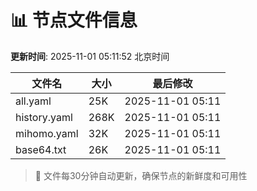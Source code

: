 # 📊 节点文件信息

**更新时间**: 2025-11-01 05:11:52 北京时间

| 文件名 | 大小 | 最后修改 |
|--------|------|----------|
| all.yaml | 25K | 2025-11-01 05:11 |
| history.yaml | 268K | 2025-11-01 05:11 |
| mihomo.yaml | 32K | 2025-11-01 05:11 |
| base64.txt | 26K | 2025-11-01 05:11 |

> 🔄 文件每30分钟自动更新，确保节点的新鲜度和可用性

